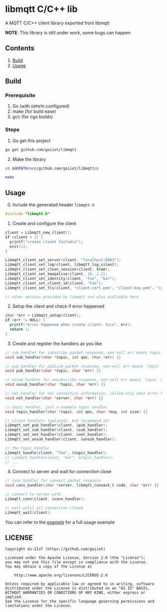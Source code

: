 # libmqtt C/C++ lib

A MQTT C/C++ client library exported from libmqtt

__NOTE__: This library is still under work, some bugs can happen

## Contents

1. [Build](#build)
1. [Usage](#usage)

## Build

### Prerequisite

1. Go (with `GOPATH` configured)
1. make (for build ease)
1. gcc (for cgo builds)

### Steps

1. Go get this project

```bash
go get github.com/goiiot/libmqtt
```

2. Make the library

```bash
cd $GOPATH/src/github.com/goiiot/libmqtt/c

make
```

## Usage

0. Include the generated header `libmqtt.h`

```c
#include "libmqtt.h"
```

1. Create and configure the client

```c
client = Libmqtt_new_client();
if (client < 1) {
  printf("create client failed\n");
  exit(1);
}

Libmqtt_client_set_server(client, "localhost:8883");
Libmqtt_client_set_log(client, libmqtt_log_silent);
Libmqtt_client_set_clean_session(client, true);
Libmqtt_client_set_keepalive(client, 10, 1.2);
Libmqtt_client_set_identity(client, "foo", "bar");
Libmqtt_client_set_client_id(client, "foo");
Libmqtt_client_set_tls(client, "client-cert.pem", "client-key.pem", "ca-cert.pem", "MacBook-Air.local", true);

// other options provided by libmqtt are also avalieble here
```

2. Setup the client and check if error happened

```c
char *err = Libmqtt_setup(client);
if (err != NULL) {
  printf("error happened when create client: %s\n", err);
  return 1;
}
```

3. Create and register the handlers as you like

```c
// sub_handler for subscribe packet response, non-null err means topic sub failed
void sub_handler(char *topic, int qos, char *err) {}

// pub_handler for publish packet response, non-null err means `topic` publish failed
void pub_handler(char *topic, char *err) {}

// unsub_handler for unsubscribe response, non-null err means `topic` unsubscribe failed
void unsub_handler(char *topic, char *err) {}

// net_handler for net connection information, called only when error happens
void net_handler(char *server, char *err) {}

// topic_handler, just a example topic handler
void topic_handler(char *topic, int qos, char *msg, int size) {}

// client handlers (optional, but recommend to)
Libmqtt_set_pub_handler(client, &pub_handler);
Libmqtt_set_sub_handler(client, &sub_handler);
Libmqtt_set_net_handler(client, &net_handler);
Libmqtt_set_unsub_handler(client, &unsub_handler);

// the topic handler
Libmqtt_handle(client, "foo", &topic_handler);
// Libmqtt_handle(client, "bar", &topic_handler);
// ...
```

4. Connect to server and wait for connection close

```c
// conn_handler for connect packet response
void conn_handler(char *server, libmqtt_connack_t code, char *err) {}

// connect to server with
Libmqtt_conn(client, &conn_handler);

// wait until all connection closed
Libmqtt_wait(client);
```

You can refer to the [example](./example/) for a full usage example

## LICENSE

```text
Copyright Go-IIoT (https://github.com/goiiot)

Licensed under the Apache License, Version 2.0 (the "License");
you may not use this file except in compliance with the License.
You may obtain a copy of the License at

    http://www.apache.org/licenses/LICENSE-2.0

Unless required by applicable law or agreed to in writing, software
distributed under the License is distributed on an "AS IS" BASIS,
WITHOUT WARRANTIES OR CONDITIONS OF ANY KIND, either express or implied.
See the License for the specific language governing permissions and
limitations under the License.
```